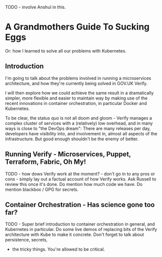 TODO - involve Anshul in this.

A Grandmothers Guide To Sucking Eggs
====================================

Or: how I learned to solve all our problems with Kubernetes.

Introduction
------------

I'm going to talk about the problems involved in running a microservices
architecture, and how they're currently being solved in GOV.UK Verify.

I will then explore how we could achieve the same result in a dramatically
simpler, more flexible and easier to maintain way by making use of the recent
innovations in container orchestration, in particular Docker and Kubernetes.

To be clear, the status quo is not all doom and gloom - Verify manages a
complex cluster of services with a (relatively) low overhead, and in many ways
is close to "the DevOps dream": There are many releases per day, developers have
visibility into, and involvement in, almost all aspects of the infrastructure.
But good enough shouldn't be the enemy of better.

Running Verify - Microservices, Puppet, Terraform, Fabric, Oh My!
-----------------------------------------------------------------

TODO - how dows Verify work at the moment? - don't go in to any pros or cons -
simply lay out a factual account of how Verify works. Ask Russell to review
this once it's done. Do mention how much code we have. Do mention blackbox /
GPG for secrets.

Container Orchestration - Has science gone too far?
---------------------------------------------------

TODO - Super brief introduction to container orchestration in general, and Kubernetes
in particular. Do some live demos of replacing bits of the Verify architecture
with Kube to make it concrete. Don't forget to talk about persistence, secrets,
- the tricky things. You're allowed to be critical.

